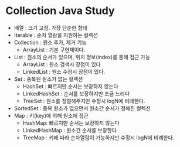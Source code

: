 # Collection Java Study

- 배열 : 크기 고정. 가장 단순한 형태
- Iterable : 순차 열람을 지원하는 컬렉션
- Collection : 원소 추가, 제거 기능
  - ArrayList : 기본 구현체이다.
- List : 원소의 순서가 있으며, 위치 정보(index)를 통해 접근 가능
  - ArrayList : 원소 검색시 장점이 있다
  - LinkedList : 원소 수정시 장점이 있다.
- Set : 중복된 원소가 없는 컬렉션
  - HashSet : 빠르지만 순서는 보장하지 않는다
  - LinkedHashSet : 순서를 보장하지만 조금 느리다
  - TreeSet : 원소를 정렬해주지만 수정시 logN에 비례한다.
- SortedSet : 중복 원소가 없으면서 원소간 순서가 정해진 컬렉션
- Map : 키(key)에 의해 원소에 접근
  - HashMap: 빠르지만 순서는 보장하지 않는다
  - LinkedHashMap : 원소간 순서를 보장한다
  - TreeMap : 키에 따라 순차열람이 가능하지만 수정시 logN에 비례한다.